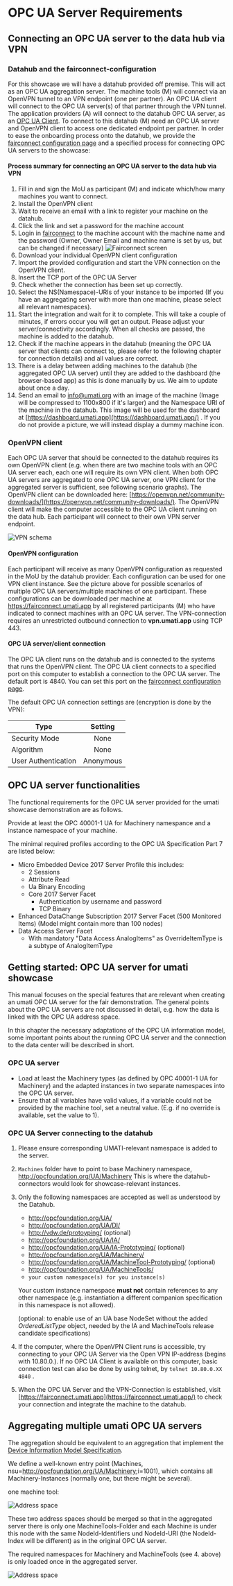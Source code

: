 # OPC UA Server Requirements

## Connecting an OPC UA server to the data hub via VPN

### Datahub and the fairconnect-configuration

For this showcase we will have a datahub provided off premise. This will act as an OPC UA aggregation server. The machine tools (M) will connect via an OpenVPN tunnel to an VPN endpoint (one per partner). An OPC UA client will connect to the OPC UA server(s) of that partner through the VPN tunnel. The application providers (A) will connect to the datahub OPC UA server, as an [OPC UA Client](CLIENT.md).
To connect to this datahub (M) need an OPC UA server and OpenVPN client to access one dedicated endpoint per partner.
In order to ease the onboarding process onto the datahub, we provide the [fairconnect configuration page](https://fairconnect.umati.app) and a specified process for connecting OPC UA servers to the showcase:

#### Process summary for connecting an OPC UA server to the data hub via VPN

1. Fill in and sign the MoU as participant (M) and indicate which/how many machines you want to connect.
2. Install the OpenVPN client
3. Wait to receive an email with a link to register your machine on the datahub.
4. Click the link and set a password for the machine account
5. Login in [fairconnect](https://fairconnect.umati.app) to the machine account with the machine name and the password (Owner, Owner Email and machine name is set by us, but can be changed if necessary) ![Fairconnect screen](img/Fairconnect.png "Fairconnect screen")
6. Download your individual OpenVPN client configuration
7. Import the provided configuration and start the VPN connection on the OpenVPN client.
8. Insert the TCP port of the OPC UA Server
9. Check whether the connection has been set up correctly.
10. Select the NS(Namespace)-URIs of your instance to be imported (If you have an aggregating server with more than one machine, please select all relevant namespaces).
11. Start the integration and wait for it to complete. This will take a couple of minutes, if errors occur you will get an output. Please adjust your server/connectivity accordingly. When all checks are passed, the machine is added to the datahub.
12. Check if the machine appears in the datahub (meaning the OPC UA server that clients can connect to, please refer to the following chapter for connection details) and all values are correct.
13. There is a delay between adding machines to the datahub (the aggregated OPC UA server) until they are added to the dashboard (the browser-based app) as this is done manually by us. We aim to update about once a day.
14. Send an email to [info@umati.org](mailto:info@umati.org) with an image of the machine (Image will be compressed to 1100x800 if it&#39;s larger) and the Namespace URI of the machine in the datahub. This image will be used for the dashboard at [https://dashboard.umati.app](https://dashboard.umati.app/) . If you do not provide a picture, we will instead display a dummy machine icon.

### OpenVPN client

Each OPC UA server that should be connected to the datahub requires its own OpenVPN client (e.g. when there are two machine tools with an OPC UA server each, each one will require its own VPN client. When both OPC UA servers are aggregated to one OPC UA server, one VPN client for the aggregated server is sufficient, see following scenario graphs). The OpenVPN client can be downloaded here: [https://openvpn.net/community-downloads/](https://openvpn.net/community-downloads/). The OpenVPN client will make the computer accessible to the OPC UA client running on the data hub. Each participant will connect to their own VPN server endpoint.

![VPN schema](img/VPN.png "VPN schema")

#### OpenVPN configuration

Each participant will receive as many OpenVPN configuration as requested in the MoU by the datahub provider. Each configuration can be used for one VPN client instance. See the picture above for possible scenarios of multiple OPC UA servers/multiple machines of one participant. These configurations can be downloaded per machine at <https://fairconnect.umati.app> by all registered participants (M) who have indicated to connect machines with an OPC UA server. The VPN-connection requires an unrestricted outbound connection to **vpn.umati.app** using TCP 443.

#### OPC UA server/client connection

The OPC UA client runs on the datahub and is connected to the systems that runs the OpenVPN client. The OPC UA client connects to a specified port on this computer to establish a connection to the OPC UA server. The default port is 4840. You can set this port on the [fairconnect configuration page](https://fairconnect.umati.app).

The default OPC UA connection settings are (encryption is done by the VPN):

| Type | Setting |
| --- | :---: |
| Security Mode | None |
| Algorithm | None |
| User Authentication | Anonymous |

## OPC UA server functionalities

The functional requirements for the OPC UA server provided for the umati showcase demonstration are as follows.

Provide at least the OPC 40001-1 UA for Machinery namespance and a instance namespace of your machine.

The minimal required profiles according to the OPC UA Specification Part 7 are listed below:

- Micro Embedded Device 2017 Server Profile this includes:
  - 2 Sessions
  - Attribute Read
  - Ua Binary Encoding
  - Core 2017 Server Facet
    - Authentication by username and password
    - TCP Binary
- Enhanced DataChange Subscription 2017 Server Facet (500 Monitored Items) (Model might contain more than 100 nodes)
- Data Access Server Facet
  - With mandatory &quot;Data Access AnalogItems&quot; as OverrideItemType is a subtype of AnalogItemType

## Getting started: OPC UA server for umati showcase

This manual focuses on the special features that are relevant when creating an umati OPC UA server for the fair demonstration. The general points about the OPC UA servers are not discussed in detail, e.g. how the data is linked with the OPC UA address space.

In this chapter the necessary adaptations of the OPC UA information model, some important points about the running OPC UA server and the connection to the data center will be described in short.

### OPC UA server

- Load at least the Machinery types (as defined by OPC 40001-1 UA for Machinery) and the adapted instances in two separate namespaces into the OPC UA server.
- Ensure that all variables have valid values, if a variable could not be provided by the machine tool, set a neutral value. (E.g. if no override is available, set the value to 1).

### OPC UA Server connecting to the datahub

1. Please ensure corresponding UMATI-relevant namespace is added to the server.

2. `Machines` folder have to point to base Machinery namespace, <http://opcfoundation.org/UA/Machinery>
This is where the datahub-connectors would look for showcase-relevant instances.

3. Only the following namespaces are accepted as well as understood by the Datahub.

   - <http://opcfoundation.org/UA/>
   - <http://opcfoundation.org/UA/DI/>
   - <http://vdw.de/protoyping/> (optional)
   - <http://opcfoundation.org/UA/IA/>
   - <http://opcfoundation.org/UA/IA-Prototyping/> (optional)
   - <http://opcfoundation.org/UA/Machinery/>
   - <http://opcfoundation.org/UA/MachineTool-Prototyping/> (optional)
   - <http://opcfoundation.org/UA/MachineTools/>
   - `your custom namespace(s) for you instance(s)`

   Your custom instance namespace **must not** contain references to any other namespace (e.g. instantiation a different companion specification in this namespace is not allowed).

   (optional: to enable use of an UA base NodeSet without the added *OrderedListType* object, needed by the IA and MachineTools release candidate specifications)

4. If the computer, where the OpenVPN Client runs is accessible, try connecting to your OPC UA Server via the Open VPN IP-address (begins with 10.80.0.). If no OPC UA Client is available on this computer, basic connection test can also be done by using telnet, by `telnet 10.80.0.XX 4840` .
5. When the OPC UA Server and the VPN-Connection is established, visit [https://fairconnect.umati.app](https://fairconnect.umati.app/) to check your connection and integrate the machine to the datahub.

## Aggregating multiple umati OPC UA servers

The aggregation should be equivalent to an aggregation that implement the [Device Information Model Specification](https://reference.opcfoundation.org/v104/DI/v102/docs/5.9/).

We define a well-known entry point (Machines, nsu=<http://opcfoundation.org/UA/Machinery>;i=1001), which contains all Machinery-Instances (normally one, but there might be several).

one machine tool:

![Address space](img/Addressspace_sample.png "Addressspace sample")

These two address spaces should be merged so that in the aggregated server there is only one MachineTools-Folder and each Machine is under this node with the same NodeId-Identifiers und NodeId-URI (the NodeId-Index will be different) as in the original OPC UA server.

The required namespaces for Machinery and MachineTools (see 4. above) is only loaded once in the aggregated server.

![Address space](img/Addressspace_aggregated.png "Adress space aggregated")

